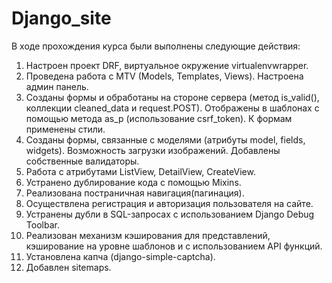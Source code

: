 # Django_site
В ходе прохождения курса были выполнены следующие действия:
1) Настроен проект DRF, виртуальное окружение virtualenvwrapper.
2) Проведена работа с MTV (Models, Templates, Views). Настроена админ панель.
3) Созданы формы и обработаны на стороне сервера (метод is_valid(), коллекции cleaned_data и request.POST).
   Отображены в шаблонах с помощью метода as_p (использование csrf_token). К формам применены стили.
4) Созданы формы, связанные с моделями (атрибуты model, fields, widgets). Возможность загрузки изображений.
   Добавлены собственные валидаторы.
5) Работа с атрибутами ListView, DetailView, CreateView. 
6) Устранено дублирование кода с помощью Mixins.
7) Реализована постраничная навигация(пагинация).
8) Осуществлена регистрация и авторизация пользователя на сайте.
9) Устранены дубли в SQL-запросах с использованием Django Debug Toolbar.
10) Реализован механизм кэширования для представлений, кэширование на уровне шаблонов и с использованием API функций.
11) Установлена капча (django-simple-captcha).
12) Добавлен sitemaps.
